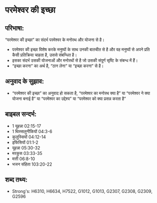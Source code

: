 # परमेश्वर की इच्छा #

## परिभाषा: ##

“परमेश्वर की इच्छा” का संदर्भ परमेश्वर के मनोरथ और योजना से है।
 
* परमेश्वर की इच्छा विशेष करके मनुष्यों के साथ उनकी बातचीत से है और वह मनुष्यों से अपने प्रति कैसी प्रतिक्रिया चाहता है, उससे संबन्धित है।
* इसका संदर्भ उसकी योजनाओं और मनोरथों से है जो उसकी संपूर्ण सृष्टि के संबन्ध में हैं।
* “इच्छा करना” का अर्थ है, “ठान लेना” या “इच्छा करना” से है।

## अनुवाद के सुझाव: ##

* “परमेश्वर की इच्छा” का अनुवाद हो सकता है, “परमेश्वर का मनोरथ क्या है” या “परमेश्वर ने क्या योजना बनाई है” या “परमेश्वर का उद्देश्य” या “परमेश्वर को क्या प्रसन्न करता है”

## बाइबल सन्दर्भ: ##

* 1 यूहन्ना 02:15-17
* 1 थिस्सलुनीकियों 04:3-6
* कुलुस्सियों 04:12-14
* इफिसियों 01:1-2
* यूहन्ना 05:30-32
* मरकुस 03:33-35
* मत्ती 06:8-10
* भजन संहिता 103:20-22

## शब्द तथ्य: ##

* Strong's: H6310, H6634, H7522, G1012, G1013, G2307, G2308, G2309, G2596

